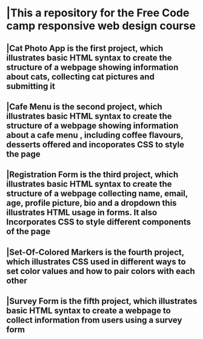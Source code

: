 # |This a repository for  the Free Code camp responsive web design course

## |Cat Photo App is the first project, which illustrates basic HTML syntax to create the structure of a webpage showing information about cats, collecting cat pictures and submitting it

## |Cafe Menu is the second project, which illustrates basic HTML syntax to create the structure of a webpage showing information about a cafe menu , including coffee flavours, desserts offered and incoporates CSS to style the page

## |Registration Form  is the third project, which illustrates basic HTML syntax to create the structure of a webpage collecting name, email, age, profile picture, bio and a dropdown this  illustrates HTML usage in forms. It also Incorporates CSS to style different components of the page

## |Set-Of-Colored Markers  is the fourth project, which illustrates CSS used in different ways to set color values and how to pair colors with each other

## |Survey Form  is the fifth project, which illustrates basic HTML syntax to create a webpage to collect information from users using a survey form
